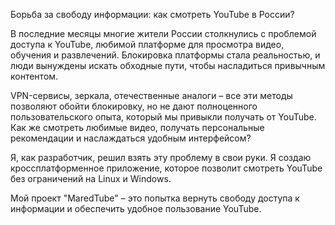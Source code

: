 Борьба за свободу информации: как смотреть YouTube в России?

В последние месяцы многие жители России столкнулись с проблемой доступа к YouTube, любимой платформе для просмотра видео, обучения и развлечений. Блокировка платформы стала реальностью, и люди вынуждены искать обходные пути, чтобы насладиться привычным контентом. 

VPN-сервисы, зеркала, отечественные аналоги – все эти методы позволяют обойти блокировку, но не дают полноценного пользовательского опыта, который мы привыкли получать от YouTube. Как же смотреть любимые видео, получать персональные рекомендации и наслаждаться удобным интерфейсом?

Я, как разработчик, решил взять эту проблему в свои руки. Я создаю кроссплатформенное приложение, которое позволит смотреть YouTube без ограничений на Linux и Windows.  

Мой проект "MaredTube" – это попытка вернуть свободу доступа к информации и обеспечить удобное пользование YouTube.   
